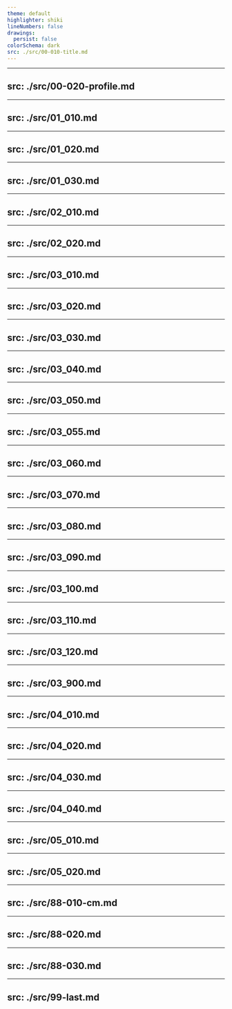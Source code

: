 ```yaml
---
theme: default
highlighter: shiki
lineNumbers: false
drawings:
  persist: false
colorSchema: dark
src: ./src/00-010-title.md
---
```


<!-- prettier-ignore-start -->

---
src: ./src/00-020-profile.md
---

---
src: ./src/01_010.md
---

---
src: ./src/01_020.md
---

---
src: ./src/01_030.md
---

---
src: ./src/02_010.md
---

---
src: ./src/02_020.md
---

---
src: ./src/03_010.md
---

---
src: ./src/03_020.md
---

---
src: ./src/03_030.md
---

---
src: ./src/03_040.md
---

---
src: ./src/03_050.md
---

---
src: ./src/03_055.md
---

---
src: ./src/03_060.md
---

---
src: ./src/03_070.md
---

---
src: ./src/03_080.md
---

---
src: ./src/03_090.md
---

---
src: ./src/03_100.md
---

---
src: ./src/03_110.md
---

---
src: ./src/03_120.md
---

---
src: ./src/03_900.md
---

---
src: ./src/04_010.md
---

---
src: ./src/04_020.md
---

---
src: ./src/04_030.md
---

---
src: ./src/04_040.md
---

---
src: ./src/05_010.md
---

---
src: ./src/05_020.md
---

---
src: ./src/88-010-cm.md
---

---
src: ./src/88-020.md
---

---
src: ./src/88-030.md
---

---
src: ./src/99-last.md
---

<!-- prettier-ignore-end -->
